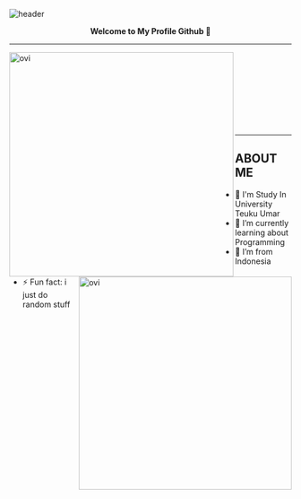 ![header](https://user-images.githubusercontent.com/73381115/204138853-7e2a6e0c-9804-4224-a786-23eea0f4c26b.png)




<p align="center"><b>Welcome to My Profile Github 👋</b></p>
  
<hr>
<p><img align="left" src="https://github-readme-stats.vercel.app/api?username=koreoxy&show_icons=true&theme=dark" alt="ovi" width="400"/></p>
<p>&nbsp;<img align="right" src="https://github-readme-stats.vercel.app/api/top-langs?username=koreoxy&show_icons=true&locale=en&layout=compact&theme=dark" alt="ovi" width="380" />
</p>
<br><br><br><br><br><br>

<hr>







## ABOUT ME

- 🔭 I'm Study In University Teuku Umar
- 🌱 I’m currently learning about Programming
- 🤔 I’m from Indonesia
- ⚡ Fun fact: i just do random stuff

